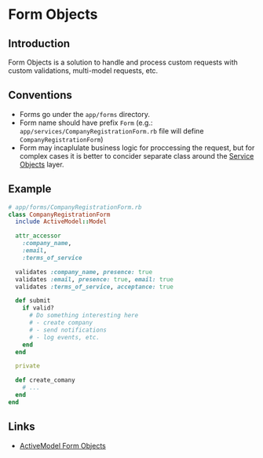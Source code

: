 # Form Objects

## Introduction

Form Objects is a solution to handle and process custom requests with custom validations, multi-model requests, etc.

## Conventions

* Forms go under the `app/forms` directory.
* Form name should have prefix `Form` (e.g.: `app/services/CompanyRegistrationForm.rb` file will define `CompanyRegistrationForm`)
* Form may incaplulate business logic for proccessing the request, but for complex cases it is better to concider separate class around the [Service Objects](guides/service_objects.md) layer.

## Example

```ruby
# app/forms/CompanyRegistrationForm.rb
class CompanyRegistrationForm
  include ActiveModel::Model

  attr_accessor
    :company_name,
    :email,
    :terms_of_service

  validates :company_name, presence: true
  validates :email, presence: true, email: true
  validates :terms_of_service, acceptance: true

  def submit
    if valid?
      # Do something interesting here
      # - create company
      # - send notifications
      # - log events, etc.
    end
  end

  private

  def create_comany
    # ...
  end
end
```

## Links

* [ActiveModel Form Objects](https://thoughtbot.com/blog/activemodel-form-objects)
